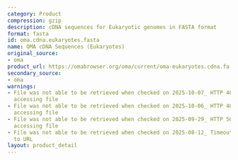 ```yaml
---
category: Product
compression: gzip
description: cDNA sequences for Eukaryotic genomes in FASTA format
format: fasta
id: oma.cdna.eukaryotes.fasta
name: OMA cDNA Sequences (Eukaryotes)
original_source:
- oma
product_url: https://omabrowser.org/oma/current/oma-eukaryotes.cdna.fa.gz
secondary_source:
- oma
warnings:
- File was not able to be retrieved when checked on 2025-10-07_ HTTP 404 error when
  accessing file
- File was not able to be retrieved when checked on 2025-10-06_ HTTP 404 error when
  accessing file
- File was not able to be retrieved when checked on 2025-09-29_ HTTP 502 error when
  accessing file
- File was not able to be retrieved when checked on 2025-08-12_ Timeout connecting
  to URL
layout: product_detail
---
```

